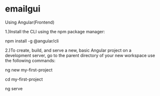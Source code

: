 # emailgui
Using Angular(Frontend)




1.)Install the CLI using the npm package manager:

npm install -g @angular/cli




2.)To create, build, and serve a new, basic Angular project on a development server, go to the parent directory of your new workspace use the following commands: 


ng new my-first-project

cd my-first-project

ng serve
